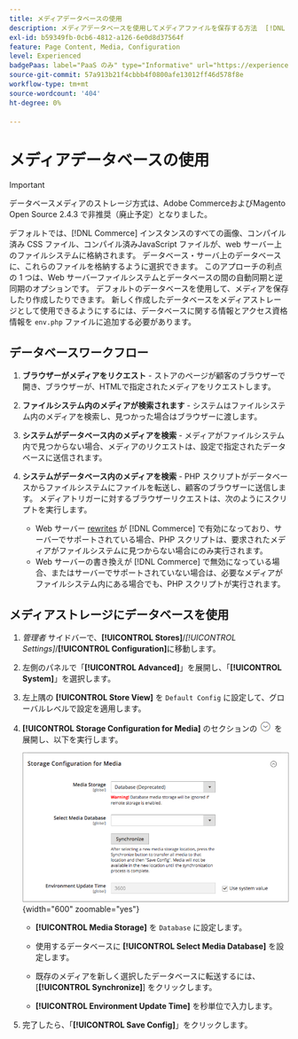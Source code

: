 ```yaml
---
title: メディアデータベースの使用
description: メディアデータベースを使用してメディアファイルを保存する方法  [!DNL Commerce]  説明します。
exl-id: b59349fb-0cb6-4812-a126-6e0d8d37564f
feature: Page Content, Media, Configuration
level: Experienced
badgePaas: label="PaaS のみ" type="Informative" url="https://experienceleague.adobe.com/ja/docs/commerce/user-guides/product-solutions" tooltip="Adobe Commerce on Cloud プロジェクト（Adobeが管理する PaaS インフラストラクチャ）およびオンプレミスプロジェクトにのみ適用されます。"
source-git-commit: 57a913b21f4cbbb4f0800afe13012ff46d578f8e
workflow-type: tm+mt
source-wordcount: '404'
ht-degree: 0%

---
```


# メディアデータベースの使用

>[!IMPORTANT]
>
>データベースメディアのストレージ方式は、Adobe CommerceおよびMagento Open Source 2.4.3 で非推奨（廃止予定）となりました。

デフォルトでは、[!DNL Commerce] インスタンスのすべての画像、コンパイル済み CSS ファイル、コンパイル済みJavaScript ファイルが、web サーバー上のファイルシステムに格納されます。 データベース・サーバ上のデータベースに、これらのファイルを格納するように選択できます。 このアプローチの利点の 1 つは、Web サーバーファイルシステムとデータベースの間の自動同期と逆同期のオプションです。 デフォルトのデータベースを使用して、メディアを保存したり作成したりできます。 新しく作成したデータベースをメディアストレージとして使用できるようにするには、データベースに関する情報とアクセス資格情報を `env.php` ファイルに追加する必要があります。

## データベースワークフロー

1. **ブラウザーがメディアをリクエスト** - ストアのページが顧客のブラウザーで開き、ブラウザーが、HTMLで指定されたメディアをリクエストします。

1. **ファイルシステム内のメディアが検索されます** - システムはファイルシステム内のメディアを検索し、見つかった場合はブラウザーに渡します。

1. **システムがデータベース内のメディアを検索** - メディアがファイルシステム内で見つからない場合、メディアのリクエストは、設定で指定されたデータベースに送信されます。

1. **システムがデータベース内のメディアを検索** - PHP スクリプトがデータベースからファイルシステムにファイルを転送し、顧客のブラウザーに送信します。 メディアトリガーに対するブラウザーリクエストは、次のようにスクリプトを実行します。

   - Web サーバー [rewrites](../merchandising-promotions/url-rewrite.md) が [!DNL Commerce] で有効になっており、サーバーでサポートされている場合、PHP スクリプトは、要求されたメディアがファイルシステムに見つからない場合にのみ実行されます。
   - Web サーバーの書き換えが [!DNL Commerce] で無効になっている場合、またはサーバーでサポートされていない場合は、必要なメディアがファイルシステム内にある場合でも、PHP スクリプトが実行されます。

## メディアストレージにデータベースを使用

1. _管理者_ サイドバーで、**[!UICONTROL Stores]**/_[!UICONTROL Settings]_/**[!UICONTROL Configuration]**&#x200B;に移動します。

1. 左側のパネルで「**[!UICONTROL Advanced]**」を展開し、「**[!UICONTROL System]**」を選択します。

1. 左上隅の **[!UICONTROL Store View]** を `Default Config` に設定して、グローバルレベルで設定を適用します。

1. **[!UICONTROL Storage Configuration for Media]** のセクションの ![ 展開セレクター ](../assets/icon-display-expand.png) を展開し、以下を実行します。

   ![ 詳細設定 – メディアのストレージ設定 ](./assets/database-storage-deprecated.png){width="600" zoomable="yes"}

   - **[!UICONTROL Media Storage]** を `Database` に設定します。

   - 使用するデータベースに **[!UICONTROL Select Media Database]** を設定します。

   - 既存のメディアを新しく選択したデータベースに転送するには、[**[!UICONTROL Synchronize]**] をクリックします。

   - **[!UICONTROL Environment Update Time]** を秒単位で入力します。

1. 完了したら、「**[!UICONTROL Save Config]**」をクリックします。
